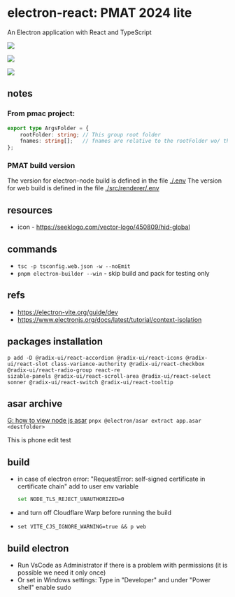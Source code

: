 # electron-react: PMAT 2024 lite

An Electron application with React and TypeScript

![](./src/renderer/src/assets/previews/2024-04-26_15-06-09.png)

![](./src/renderer/src/assets/previews/2024-04-26_15-08-18.png)

![](./src/renderer/src/assets/previews/2024-05-10_17-32-32-submit.png)

## notes

### From pmac project:
```ts
export type ArgsFolder = {
    rootFolder: string; // This group root folder
    fnames: string[];   // fnames are relative to the rootFolder wo/ the rootFolder but w/ possible sub-folders: A(InUse), B(NotInUse), and C(NotInUseTest).
};
```

### PMAT build version
The version for electron-node build is defined in the file [./.env](./.env)
The version for web build is defined in the file [./src/renderer/.env](./src/renderer/.env)

## resources 

 * icon - https://seeklogo.com/vector-logo/450809/hid-global

## commands

* ```tsc -p tsconfig.web.json -w --noEmit```
* ```pnpm electron-builder --win``` - skip build and pack for testing only

## refs
* https://electron-vite.org/guide/dev
* https://www.electronjs.org/docs/latest/tutorial/context-isolation

## packages installation

```
p add -D @radix-ui/react-accordion @radix-ui/react-icons @radix-ui/react-slot class-variance-authority @radix-ui/react-checkbox @radix-ui/react-radio-group react-re
sizable-panels @radix-ui/react-scroll-area @radix-ui/react-select sonner @radix-ui/react-switch @radix-ui/react-tooltip
```

## asar archive

[G: how to view node js asar](https://stackoverflow.com/questions/38523617/how-to-unpack-an-asar-file)
``` pnpx @electron/asar extract app.asar <destfolder> ```

This is phone edit test

<div style="display: none">
## to many scripts:
    "scripts": {
        "dev": "electron-vite dev",
        "web": "vite --config electron.vite.config-browser.mts",
        "....................................................................................1": ".......................................................",
        "build": "pnpm run typecheck && electron-vite build",
        "preview": "electron-vite preview",
        "postinstall": "electron-builder install-app-deps",
        "....................................................................................2": ".......................................................",
        "build:win": "pnpm run build && electron-builder --win",
        "build:unpack": "pnpm run build && electron-builder --dir",
        "....................................................................................a": ".......................................................",
        "build:web": "vite --config electron.vite.config-browser.mts build --outDir ../../dist --emptyOutDir",
        "build:web:github": "vite --config electron.vite.config-browser.mts build --outDir ../../dist --emptyOutDir && gh-pages -d ./dist",
        "build:web:preview": "vite --config electron.vite.config-browser.mts preview --outDir ../../dist",
        "....................................................................................3": ".......................................................",
        "tsc": "tsc -w --noEmit -p tsconfig.web.json --composite false",
        "typecheck": "pnpm run typecheck:node && pnpm run typecheck:web",
        "typecheck:web": "tsc --noEmit -p tsconfig.web.json --composite false",
        "typecheck:node": "tsc --noEmit -p tsconfig.node.json --composite false",
        "....................................................................................4": ".......................................................",
        "build:mac": "electron-vite build && electron-builder --mac",
        "build:linux": "electron-vite build && electron-builder --linux",
        "....................................................................................5": "not-uused-now"
    }
</div>

## build
  * in case of electron error: "RequestError: self-signed certificate in certificate chain" add to user env variable

    ```bash
    set NODE_TLS_REJECT_UNAUTHORIZED=0
    ```
  * and turn off Cloudflare Warp before running the build

  * ```set VITE_CJS_IGNORE_WARNING=true && p web```

## build electron
  * Run VsCode as Administrator if there is a problem wiith permissions (it is possible we need it only once)
  * Or set in Windows settings: Type in "Developer" and under "Power shell" enable sudo
